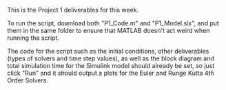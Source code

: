 This is the Project 1 deliverables for this week. 

To run the script, download both "P1_Code.m" and "P1_Model.slx", and put them in the same folder to ensure that MATLAB doesn't act weird when running the script. 

The code for the script such as the initial conditions, other deliverables (types of solvers and time step values), as well as the block diagram and total simulation time for the Simulink model should already be set, so just click "Run" and it should output a plots for the Euler and Runge Kutta 4th Order Solvers. 
